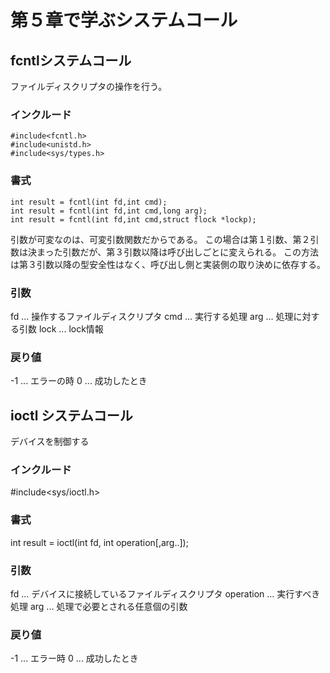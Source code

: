 # 第５章で学ぶシステムコール

## fcntlシステムコール
ファイルディスクリプタの操作を行う。

### インクルード
```
#include<fcntl.h>
#include<unistd.h>
#include<sys/types.h>
```

### 書式
```
int result = fcntl(int fd,int cmd);
int result = fcntl(int fd,int cmd,long arg);
int result = fcntl(int fd,int cmd,struct flock *lockp);

```
引数が可変なのは、可変引数関数だからである。
この場合は第１引数、第２引数は決まった引数だが、第３引数以降は呼び出しごとに変えられる。
この方法は第３引数以降の型安全性はなく、呼び出し側と実装側の取り決めに依存する。

### 引数
fd  ... 操作するファイルディスクリプタ
cmd ... 実行する処理
arg ... 処理に対する引数
lock ... lock情報

### 戻り値
-1 ... エラーの時
0  ... 成功したとき


## ioctl システムコール
デバイスを制御する

### インクルード
#include<sys/ioctl.h>

### 書式
int result = ioctl(int fd, int operation[,arg..]);

### 引数
fd        ... デバイスに接続しているファイルディスクリプタ
operation ... 実行すべき処理
arg       ... 処理で必要とされる任意個の引数

### 戻り値
-1 ... エラー時
0  ... 成功したとき



